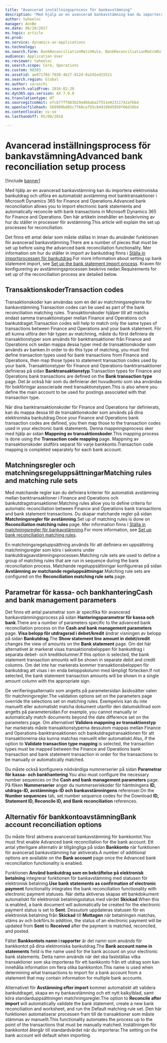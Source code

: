 ```yaml
---
title: "Avancerad inställningsprocess för bankavstämning"
description: "Med hjälp av en avancerad bankavstämning kan du importera elektroniska bankutdrag och utföra en automatiskt avstämning mot banktransaktioner i Microsoft Dynamics 365 for Finance and Operations.  Den här artikeln innehåller en beskrivning av hur du ställer in processer för avstämning."
author: twheeloc
manager: AnnBe
ms.date: 06/20/2017
ms.topic: article
ms.prod: 
ms.service: dynamics-ax-applications
ms.technology: 
ms.search.form: BankReconciliationMatchRule, BankReconciliationMatchRuleSet
audience: Application User
ms.reviewer: twheeloc
ms.search.scope: Core, Operations
ms.custom: 98303
ms.assetid: ae071f04-f038-4b17-812d-0a241ed15521
ms.search.region: Global
ms.author: saraschi
ms.search.validFrom: 2016-02-28
ms.dyn365.ops.version: AX 7.0.0
ms.translationtype: HT
ms.sourcegitcommit: efcb77ff883b29a4bbaba27551e02311742afbbd
ms.openlocfilehash: 569989bd85c7768cef55c849199d5950f66d16b4
ms.contentlocale: sv-se
ms.lasthandoff: 05/08/2018

---
```


# <a name="advanced-bank-reconciliation-setup-process"></a><span data-ttu-id="e1ad4-104">Avancerad inställningsprocess för bankavstämning</span><span class="sxs-lookup"><span data-stu-id="e1ad4-104">Advanced bank reconciliation setup process</span></span>

[!include [banner](../includes/banner.md)]

<span data-ttu-id="e1ad4-105">Med hjälp av en avancerad bankavstämning kan du importera elektroniska bankutdrag och utföra en automatiskt avstämning mot banktransaktioner i Microsoft Dynamics 365 for Finance and Operations.</span><span class="sxs-lookup"><span data-stu-id="e1ad4-105">Advanced bank reconciliation allows you to import electronic bank statements and automatically reconcile with bank transactions in Microsoft Dynamics 365 for Finance and Operations.</span></span>  <span data-ttu-id="e1ad4-106">Den här artikeln innehåller en beskrivning av hur du ställer in processer för avstämning.</span><span class="sxs-lookup"><span data-stu-id="e1ad4-106">This article will explain the set up processes for reconciliation.</span></span>  

<span data-ttu-id="e1ad4-107">Det finns ett antal delar som måste ställas in innan du använder funktionen för avancerad bankavstämning.</span><span class="sxs-lookup"><span data-stu-id="e1ad4-107">There are a number of pieces that must be set up before using the advanced bank reconciliation functionality.</span></span> <span data-ttu-id="e1ad4-108">Mer information om hur du ställer in import av bankutdrag finns i [Ställa in importprocessen för bankutdrag](set-up-advanced-bank-reconciliation-import-process.md).</span><span class="sxs-lookup"><span data-stu-id="e1ad4-108">For more information about setting up bank statement import, see [Set up the bank statement import process](set-up-advanced-bank-reconciliation-import-process.md).</span></span>  <span data-ttu-id="e1ad4-109">Kraven för konfigurering av avstämningsprocessen beskrivs nedan.</span><span class="sxs-lookup"><span data-stu-id="e1ad4-109">Requirements for set up of the reconciliation process are detailed below.</span></span>

## <a name="transaction-codes"></a><span data-ttu-id="e1ad4-110">Transaktionskoder</span><span class="sxs-lookup"><span data-stu-id="e1ad4-110">Transaction codes</span></span>
<span data-ttu-id="e1ad4-111">Transaktionskoder kan användas som en del av matchningsreglerna för bankavstämning.</span><span class="sxs-lookup"><span data-stu-id="e1ad4-111">Transaction codes can be used as part of the bank reconciliation matching rules.</span></span>  <span data-ttu-id="e1ad4-112">Transaktionskoder hjälper till att matcha endast samma transaktionstyper mellan Finance and Operations och bankutdraget.</span><span class="sxs-lookup"><span data-stu-id="e1ad4-112">Transaction codes will help to match only the same types of transactions between Finance and Operations and your bank statement.</span></span>  <span data-ttu-id="e1ad4-113">För att kunna utföra den här typen av matchning, måste du först definiera de transaktionstyper som används för banktransaktioner från Finance and Operations och sedan mappa dessa typer med de transaktionskoder som används av banken.</span><span class="sxs-lookup"><span data-stu-id="e1ad4-113">In order to do this type of matching, you must first define transaction types used for bank transactions from Finance and Operations, then map those types to statement transaction codes used by your bank.</span></span>  <span data-ttu-id="e1ad4-114">Transaktionstyper för Finance and Operations-banktransaktioner definieras på sidan **Banktransaktionstyp**.</span><span class="sxs-lookup"><span data-stu-id="e1ad4-114">Transaction types for Finance and Operations bank transactions are defined on the **Bank transaction type** page.</span></span>  <span data-ttu-id="e1ad4-115">Det är också här som du definierar det huvudkonto som ska användas för bokföringar associerade med transaktionstypen.</span><span class="sxs-lookup"><span data-stu-id="e1ad4-115">This is also where you define the main account to be used for postings associated with that transaction type.</span></span> 

<span data-ttu-id="e1ad4-116">När dina banktransaktionskoder för Finance and Operations har definierats, kan du mappa dessa till de transaktionskoder som används på dina elektroniska bankutdrag.</span><span class="sxs-lookup"><span data-stu-id="e1ad4-116">Once your Finance and Operations bank transaction codes are defined, you then map those to the transaction codes used in your electronic bank statements.</span></span>  <span data-ttu-id="e1ad4-117">Denna mappningsprocess sker med hjälp av sidan **Mappning av transaktionskoder**.</span><span class="sxs-lookup"><span data-stu-id="e1ad4-117">This mapping process is done using the **Transaction code mapping** page.</span></span>  <span data-ttu-id="e1ad4-118">Mappning av transaktionskoder slutförs separat för varje bankkonto.</span><span class="sxs-lookup"><span data-stu-id="e1ad4-118">Transaction code mapping is completed separately for each bank account.</span></span>

## <a name="matching-rules-and-matching-rule-sets"></a><span data-ttu-id="e1ad4-119">Matchningsregler och matchningsregeluppsättningar</span><span class="sxs-lookup"><span data-stu-id="e1ad4-119">Matching rules and matching rule sets</span></span>
<span data-ttu-id="e1ad4-120">Med matchande regler kan du definiera kriterier för automatisk avstämning mellan banktransaktioner i Finance and Operations och bankutdragstransaktioner.</span><span class="sxs-lookup"><span data-stu-id="e1ad4-120">Matching rules allow you to define criteria for automatic reconciliation between Finance and Operations bank transactions and bank statement transactions.</span></span>  <span data-ttu-id="e1ad4-121">Du skapar matchande regler på sidan **Matchningsregler för avstämning**.</span><span class="sxs-lookup"><span data-stu-id="e1ad4-121">Set up of matching rules is done on **Reconciliation matching rules** page.</span></span>  <span data-ttu-id="e1ad4-122">Mer information finns i [Ställa in matchningsregler för bankavstämning](set-up-bank-reconciliation-matching-rules.md).</span><span class="sxs-lookup"><span data-stu-id="e1ad4-122">For more information, see [Set up bank reconciliation matching rules](set-up-bank-reconciliation-matching-rules.md).</span></span> 

<span data-ttu-id="e1ad4-123">En matchningsregeluppsättning används för att definiera en uppsättning matchningsregler som körs i sekvens under bankutdragsavstämningsprocessen.</span><span class="sxs-lookup"><span data-stu-id="e1ad4-123">Matching rule sets are used to define a group of matching rules that are run in sequence during the bank reconciliation process.</span></span>  <span data-ttu-id="e1ad4-124">Matchande regeluppsättningar konfigureras på sidan **Avstämning av matchande regeluppsättningar**.</span><span class="sxs-lookup"><span data-stu-id="e1ad4-124">Matching rule sets are configured on the **Reconciliation matching rule sets** page.</span></span>

## <a name="cash-and-bank-management-parameters"></a><span data-ttu-id="e1ad4-125">Parametrar för kassa- och bankhantering</span><span class="sxs-lookup"><span data-stu-id="e1ad4-125">Cash and bank management parameters</span></span>
<span data-ttu-id="e1ad4-126">Det finns ett antal parametrar som är specifika för avancerad bankavstämningsprocess på sidan **Hanteringsparametrar för kassa och bank**.</span><span class="sxs-lookup"><span data-stu-id="e1ad4-126">There are a number of parameters specific to the advanced bank reconciliation process on the **Cash and bank management parameters** page.</span></span>  <span data-ttu-id="e1ad4-127">**Visa belopp för utdragsrad i debet/kredit** ändrar visningen av belopp på sidan **Bankutdrag**.</span><span class="sxs-lookup"><span data-stu-id="e1ad4-127">The **Show statement line amount in debit/credit** changes the view of amounts on the **Bank statement** page.</span></span>  <span data-ttu-id="e1ad4-128">Om det här alternativet är markerat visas transaktionsbeloppen för bankutdrag i separata debet- och kreditkolumner.</span><span class="sxs-lookup"><span data-stu-id="e1ad4-128">If this option is selected, the bank statement transaction amounts will be shown in separate debit and credit columns.</span></span>  <span data-ttu-id="e1ad4-129">Om det inte har markerats kommer transaktionsbeloppen för bankutdrag att visas i en enda beloppskolumn med lämpligt förtecken.</span><span class="sxs-lookup"><span data-stu-id="e1ad4-129">If not selected, the bank statement transaction amounts will be shown in a single amount column with the appropriate sign.</span></span> 

<span data-ttu-id="e1ad4-130">De verifieringsalternativ som angetts på parametersidan åsidosätter valen för matchningsregler.</span><span class="sxs-lookup"><span data-stu-id="e1ad4-130">The validation options set on the parameters page override the selections set on matching rules.</span></span>  <span data-ttu-id="e1ad4-131">Exempelvis kan du inte manuellt eller automatiskt matcha dokument utanför den datumskillnad som angetts på parametersidan.</span><span class="sxs-lookup"><span data-stu-id="e1ad4-131">For example, you cannot manually or automatically match documents beyond the date difference set on the parameters page.</span></span>  <span data-ttu-id="e1ad4-132">Om alternativet **Validera mappning av transaktionstyp** har markerats måste transaktionstyperna dessutom mappas mellan Finance and Operations-banktransaktionen och bankutdragstransaktionen för att transaktionerna ska kunna matchas manuellt eller automatiskt.</span><span class="sxs-lookup"><span data-stu-id="e1ad4-132">Also, if the option to **Validate transaction type mapping** is selected, the transaction types must be mapped between the Finance and Operations bank transaction and bank statement transaction in order for the transactions to be manually or automatically matched.</span></span> 

<span data-ttu-id="e1ad4-133">Du måste också konfigurera nödvändiga nummerserier på sidan **Parametrar för kassa- och bankhantering**.</span><span class="sxs-lookup"><span data-stu-id="e1ad4-133">You also must configure the necessary number sequences on the **Cash and bank management parameters** page.</span></span>  <span data-ttu-id="e1ad4-134">På fliken **Nummerserier** anger du nummerseriekoder för hämtningens **ID, utdrags-ID, avstämnings-ID och bankavstämningens** referenser.</span><span class="sxs-lookup"><span data-stu-id="e1ad4-134">On the **Number sequences** tab, set number sequence codes for the Download **ID, Statement ID, Reconcile ID, and Bank reconciliation** references.</span></span>

## <a name="bank-account-reconciliation-options"></a><span data-ttu-id="e1ad4-135">Alternativ för bankkontoavstämning</span><span class="sxs-lookup"><span data-stu-id="e1ad4-135">Bank account reconciliation options</span></span>
<span data-ttu-id="e1ad4-136">Du måste först aktivera avancerad bankavstämning för bankkontot.</span><span class="sxs-lookup"><span data-stu-id="e1ad4-136">You must first enable Advanced bank reconciliation for the bank account.</span></span>  <span data-ttu-id="e1ad4-137">Ett antal ytterligare alternativ är tillgängliga på sidan **Bankkonto** när funktionen för avancerad bankavstämning har aktiverats.</span><span class="sxs-lookup"><span data-stu-id="e1ad4-137">A number of additional options are available on the **Bank account** page once the Advanced bank reconciliation functionality is enabled.</span></span> 

<span data-ttu-id="e1ad4-138">Funktionen **Använd bankutdrag som en bekräftelse på elektronisk betalning** integrerar funktionen för bankavstämning med statusen för elektronisk betalning.</span><span class="sxs-lookup"><span data-stu-id="e1ad4-138">**Use bank statements as confirmation of electronic payment** functionality integrates the bank reconciliation functionality with electronic payment statuses.</span></span>  <span data-ttu-id="e1ad4-139">När detta aktiveras skapas ett bankdokument automatiskt för elektronisk betalningsstatus med värdet **Skickad**.</span><span class="sxs-lookup"><span data-stu-id="e1ad4-139">When this is enabled, a bank document will automatically be created for the electronic payment status is set to **Sent**.</span></span>  <span data-ttu-id="e1ad4-140">Dessutom uppdateras statusen för en elektronisk betalning från **Skickad** till **Mottagen** när betalningen matchas, stäms av och bokförs.</span><span class="sxs-lookup"><span data-stu-id="e1ad4-140">In addition, the status of an electronic payment will be updated from **Sent** to **Received** after the payment is matched, reconciled, and posted.</span></span> 

<span data-ttu-id="e1ad4-141">Fältet **Bankkontots namn i rapporter** är det namn som används för bankkontot på dina elektroniska bankutdrag.</span><span class="sxs-lookup"><span data-stu-id="e1ad4-141">The **Bank account name in statements** field is the name used for the bank account on your electronic bank statements.</span></span>  <span data-ttu-id="e1ad4-142">Detta namn används när det ska fastställas vilka transaktioner som ska importeras för ett bankkonto från ett utdrag som kan innehålla information om flera olika bankkonton.</span><span class="sxs-lookup"><span data-stu-id="e1ad4-142">This name is used when determining what transactions to import for a bank account from a statement that may contain information for multiple bank accounts.</span></span> 

<span data-ttu-id="e1ad4-143">Alternativet för **Avstämning efter import** kommer automatiskt att validera bankutdraget, skapa en ny bankavstämning och ett nytt kalkylblad, samt köra standarduppsättningen matchningsregler.</span><span class="sxs-lookup"><span data-stu-id="e1ad4-143">The option to **Reconcile after import** will automatically validate the bank statement, create a new bank reconciliation and worksheet, and run the Default matching rule set.</span></span>  <span data-ttu-id="e1ad4-144">Den här funktionen automatiserar processen fram till de transaktioner som måste stämmas av manuellt.</span><span class="sxs-lookup"><span data-stu-id="e1ad4-144">This functionality automates the process up to the point of the transactions that must be manually matched.</span></span>  <span data-ttu-id="e1ad4-145">Inställningen för bankkontot återgår till standardvärdet när du importerar.</span><span class="sxs-lookup"><span data-stu-id="e1ad4-145">The setting on the bank account will default when importing.</span></span>





